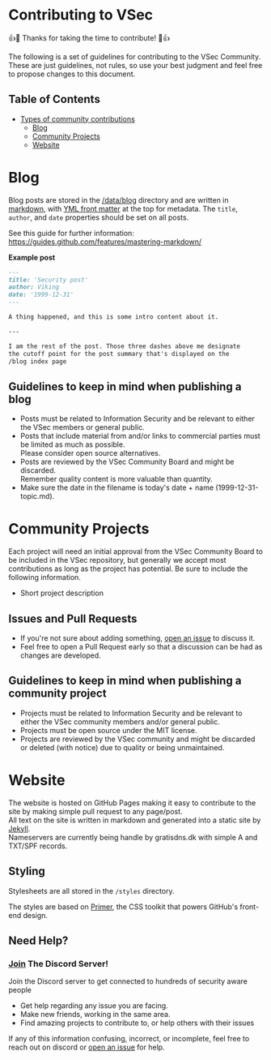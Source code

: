 # Contributing to VSec

:+1::tada: Thanks for taking the time to contribute! :tada::+1:

The following is a set of guidelines for contributing to the VSec Community.
These are just guidelines, not rules, so use your best judgment and feel free to propose changes to this document.

## Table of Contents

- [Types of community contributions](#contribute-by-creating-or-helping-to-maintaining-community-projects)
  - [Blog](#blog)
  - [Community Projects](#community-projects)
  - [Website](#website)
 
# Blog

Blog posts are stored in the [/data/blog](/data/blog) directory and are written in [markdown](https://docs.github.com/en/github/writing-on-github/basic-writing-and-formatting-syntax), with [YML front matter](https://jekyllrb.com/docs/front-matter/) at the top for metadata. The `title`, `author`, and `date` properties should be set on all posts.

See this guide for further information: https://guides.github.com/features/mastering-markdown/

**Example post**

```markdown
---
title: 'Security post'
author: Viking
date: '1999-12-31'
---

A thing happened, and this is some intro content about it.

---

I am the rest of the post. Those three dashes above me designate
the cutoff point for the post summary that's displayed on the
/blog index page
```

## Guidelines to keep in mind when publishing a blog

- Posts must be related to Information Security and be relevant to either the VSec members or general public.
- Posts that include material from and/or links to commercial parties must be limited as much as possible.  
  Please consider open source alternatives.
- Posts are reviewed by the VSec Community Board and might be discarded.  
  Remember quality content is more valuable than quantity. 
- Make sure the date in the filename is today's date + name (1999-12-31-topic.md).

# Community Projects

Each project will need an initial approval from the VSec Community Board to be included in the VSec repository, but generally we accept most contributions as long as the project has potential. Be sure to include the following information.

- Short project description

## Issues and Pull Requests

- If you're not sure about adding something, [open an issue](https://github.com/Viking-Security/website/issues/new) to discuss it.
- Feel free to open a Pull Request early so that a discussion can be had as changes are developed.

## Guidelines to keep in mind when publishing a community project

- Projects must be related to Information Security and be relevant to either the VSec community members and/or general public.
- Projects must be open source under the MIT license.
- Projects are reviewed by the VSec community and might be discarded or deleted (with notice) due to quality or being unmaintained.

# Website

The website is hosted on GitHub Pages making it easy to contribute to the site by making simple pull request to any page/post.  
All text on the site is written in markdown and generated into a static site by [Jekyll](https://docs.github.com/en/pages/setting-up-a-github-pages-site-with-jekyll/about-github-pages-and-jekyll).  
Nameservers are currently being handle by gratisdns.dk with simple A and TXT/SPF records.  

## Styling

Stylesheets are all stored in the `/styles` directory.

The styles are based on [Primer](https://github.com/primer/primer-css), the CSS toolkit that powers GitHub's front-end design.

## Need Help?
### [Join](https://discord.gg/H6uTh7m) The Discord Server!
Join the Discord server to get connected to hundreds of security aware people
  - Get help regarding any issue you are facing.
  - Make new friends, working in the same area.
  - Find amazing projects to contribute to, or help others with their issues
  
If any of this information confusing, incorrect, or incomplete, feel free to reach out on discord or [open an issue](https://github.com/Viking-Security/website/issues/new) for help.

